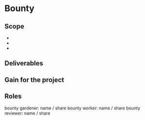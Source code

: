 <!--
# Simple Summary
This policy allows to write out rewards to complete required tasks. Completed tasks are payed by the Escrow council to the claiming member.

# How to create a new bounty?

1. Create an issue with bounty description and bounty and draft tags in an appropriate repository.
   [Bounty template] [Example]
   If the bounty spans across multiple repositories, consider splitting it in a smaller per-repo bounties if possible.
   The bounty definition should be SMART (Specific, Measurable, Achievable, Relevant, Time bound)
2. Submit proposal via the bounty form: http://bounty.leapdao.org/viewform
3. Add the bounty to the bounties board: https://github.com/orgs/leapdao/projects/6
4. If no objections for 2 days, the bounty is considered approved

# Bounty sizes
XS 200
S  350
M  550
L  900
XL 1400

# Pair programming
If 2 people claim the bounty together, the payout increases by 1.5x.

# Bounty Challenge
If bounty has no progress for 4 days, then anyone can challenge the bounty. Once the bounty is challenged, the worker has 3 more days to deliver some progress on the bounty (gardener can make exception and extend period to 5 days 1x, unless gardener is also working). If worker fails to make progress within period, the bounty is up for grabs by anyone.

# Payout
Only bounties from the current sprint(if any) are payed out. Unless you are newbie (never earned a bounty before), then you get 1 exception.
-->
# Bounty

## Scope
-
-
-

## Deliverables

## Gain for the project

## Roles
bounty gardener: name / share
bounty worker: name / share
bounty reviewer: name / share
